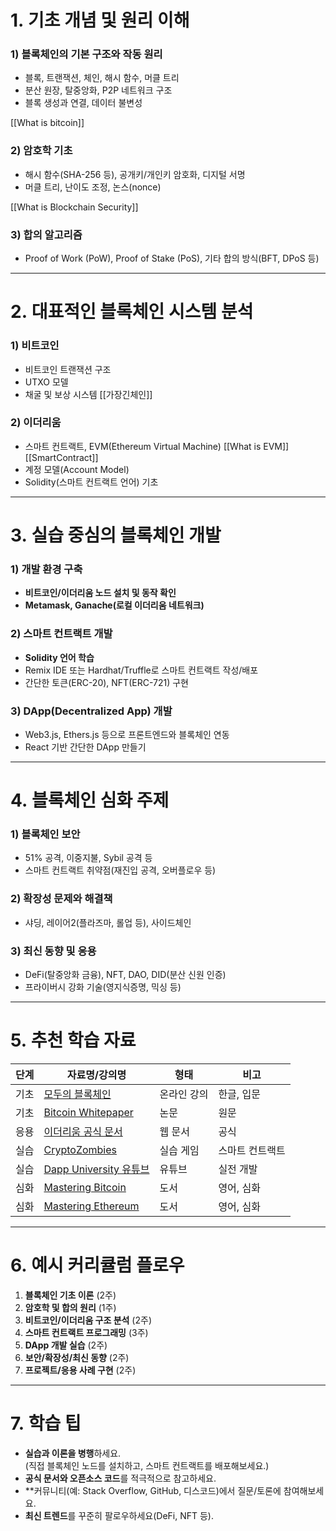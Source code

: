 
# 1. **기초 개념 및 원리 이해**

### 1) 블록체인의 기본 구조와 작동 원리

- 블록, 트랜잭션, 체인, 해시 함수, 머클 트리
- 분산 원장, 탈중앙화, P2P 네트워크 구조
- 블록 생성과 연결, 데이터 불변성

[[What is bitcoin]]

### 2) 암호학 기초

- 해시 함수(SHA-256 등), 공개키/개인키 암호화, 디지털 서명
- 머클 트리, 난이도 조정, 논스(nonce)

[[What is Blockchain Security]]

### 3) 합의 알고리즘

- Proof of Work (PoW), Proof of Stake (PoS), 기타 합의 방식(BFT, DPoS 등)

---

# 2. **대표적인 블록체인 시스템 분석**

### 1) 비트코인

- 비트코인 트랜잭션 구조
- UTXO 모델 
- 채굴 및 보상 시스템 [[가장긴체인]]

### 2) 이더리움

- 스마트 컨트랙트, EVM(Ethereum Virtual Machine) [[What is EVM]] [[SmartContract]]
- 계정 모델(Account Model)
- Solidity(스마트 컨트랙트 언어) 기초

---

# 3. **실습 중심의 블록체인 개발**

### 1) 개발 환경 구축

- **비트코인/이더리움 노드 설치 및 동작 확인**
- **Metamask, Ganache(로컬 이더리움 네트워크)**

### 2) 스마트 컨트랙트 개발

- **Solidity 언어 학습**
- Remix IDE 또는 Hardhat/Truffle로 스마트 컨트랙트 작성/배포
- 간단한 토큰(ERC-20), NFT(ERC-721) 구현

### 3) DApp(Decentralized App) 개발

- Web3.js, Ethers.js 등으로 프론트엔드와 블록체인 연동
- React 기반 간단한 DApp 만들기

---

# 4. **블록체인 심화 주제**

### 1) 블록체인 보안

- 51% 공격, 이중지불, Sybil 공격 등
- 스마트 컨트랙트 취약점(재진입 공격, 오버플로우 등)

### 2) 확장성 문제와 해결책

- 샤딩, 레이어2(플라즈마, 롤업 등), 사이드체인

### 3) 최신 동향 및 응용

- DeFi(탈중앙화 금융), NFT, DAO, DID(분산 신원 인증)
- 프라이버시 강화 기술(영지식증명, 믹싱 등)

---

# 5. **추천 학습 자료**

|단계|자료명/강의명|형태|비고|
|---|---|---|---|
|기초|[모두의 블록체인](https://www.inflearn.com/course/%EB%AA%A8%EB%91%90%EC%9D%98-%EB%B8%94%EB%A1%9D%EC%B2%B4%EC%9D%B8)|온라인 강의|한글, 입문|
|기초|[Bitcoin Whitepaper](https://bitcoin.org/bitcoin.pdf)|논문|원문|
|응용|[이더리움 공식 문서](https://ethereum.org/ko/developers/docs/)|웹 문서|공식|
|실습|[CryptoZombies](https://cryptozombies.io/)|실습 게임|스마트 컨트랙트|
|실습|[Dapp University 유튜브](https://www.youtube.com/c/DappUniversity)|유튜브|실전 개발|
|심화|[Mastering Bitcoin](https://github.com/bitcoinbook/bitcoinbook)|도서|영어, 심화|
|심화|[Mastering Ethereum](https://github.com/ethereumbook/ethereumbook)|도서|영어, 심화|

---

# 6. **예시 커리큘럼 플로우**

1. **블록체인 기초 이론** (2주)
2. **암호학 및 합의 원리** (1주)
3. **비트코인/이더리움 구조 분석** (2주)
4. **스마트 컨트랙트 프로그래밍** (3주)
5. **DApp 개발 실습** (2주)
6. **보안/확장성/최신 동향** (2주)
7. **프로젝트/응용 사례 구현** (2주)

---

# 7. **학습 팁**

- **실습과 이론을 병행**하세요.  
    (직접 블록체인 노드를 설치하고, 스마트 컨트랙트를 배포해보세요.)
- **공식 문서와 오픈소스 코드**를 적극적으로 참고하세요.
- **커뮤니티(예: Stack Overflow, GitHub, 디스코드)에서 질문/토론에 참여해보세요.
- **최신 트렌드**를 꾸준히 팔로우하세요(DeFi, NFT 등).